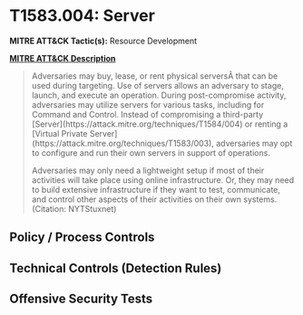 # T1583.004: Server
**MITRE ATT&CK Tactic(s):** Resource Development

**[MITRE ATT&CK Description](https://attack.mitre.org/techniques/T1583/004)**
<blockquote>Adversaries may buy, lease, or rent physical serversÂ that can be used during targeting. Use of servers allows an adversary to stage, launch, and execute an operation. During post-compromise activity, adversaries may utilize servers for various tasks, including for Command and Control. Instead of compromising a third-party [Server](https://attack.mitre.org/techniques/T1584/004) or renting a [Virtual Private Server](https://attack.mitre.org/techniques/T1583/003), adversaries may opt to configure and run their own servers in support of operations.

Adversaries may only need a lightweight setup if most of their activities will take place using online infrastructure. Or, they may need to build extensive infrastructure if they want to test, communicate, and control other aspects of their activities on their own systems.(Citation: NYTStuxnet)</blockquote>
## Policy / Process Controls
## Technical Controls (Detection Rules)

## Offensive Security Tests

